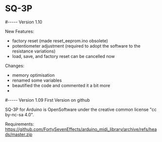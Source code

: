 # SQ-3P
#-----
Version 1.10

New Features:
- factory reset (made reset_eeprom.ino obsolete)
- potentiometer adjustment (required to adopt the software to the resistance variations)
- load, save, and factory reset can be cancelled now 

Changes:
- memory optimisation
- renamed some variables
- beautified the code and commented it a bit more
- 
#-----
Version 1.09 First Version on github

SQ-3P for Arduino is OpenSoftware under the creative common license "cc by-nc-sa 4.0".

Requirements: https://github.com/FortySevenEffects/arduino_midi_library/archive/refs/heads/master.zip



